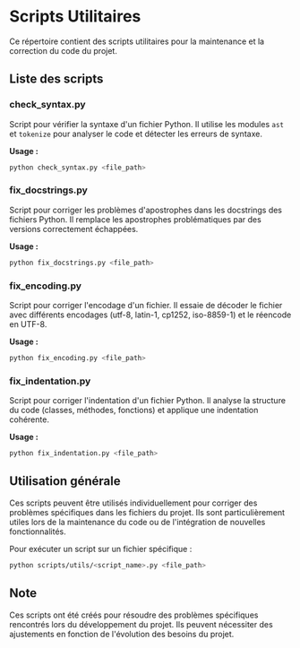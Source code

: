 # Scripts Utilitaires

Ce répertoire contient des scripts utilitaires pour la maintenance et la correction du code du projet.

## Liste des scripts

### check_syntax.py
Script pour vérifier la syntaxe d'un fichier Python. Il utilise les modules `ast` et `tokenize` pour analyser le code et détecter les erreurs de syntaxe.

**Usage :** 
```bash
python check_syntax.py <file_path>
```

### fix_docstrings.py
Script pour corriger les problèmes d'apostrophes dans les docstrings des fichiers Python. Il remplace les apostrophes problématiques par des versions correctement échappées.

**Usage :**
```bash
python fix_docstrings.py <file_path>
```

### fix_encoding.py
Script pour corriger l'encodage d'un fichier. Il essaie de décoder le fichier avec différents encodages (utf-8, latin-1, cp1252, iso-8859-1) et le réencode en UTF-8.

**Usage :**
```bash
python fix_encoding.py <file_path>
```

### fix_indentation.py
Script pour corriger l'indentation d'un fichier Python. Il analyse la structure du code (classes, méthodes, fonctions) et applique une indentation cohérente.

**Usage :**
```bash
python fix_indentation.py <file_path>
```

## Utilisation générale

Ces scripts peuvent être utilisés individuellement pour corriger des problèmes spécifiques dans les fichiers du projet. Ils sont particulièrement utiles lors de la maintenance du code ou de l'intégration de nouvelles fonctionnalités.

Pour exécuter un script sur un fichier spécifique :

```bash
python scripts/utils/<script_name>.py <file_path>
```

## Note

Ces scripts ont été créés pour résoudre des problèmes spécifiques rencontrés lors du développement du projet. Ils peuvent nécessiter des ajustements en fonction de l'évolution des besoins du projet.